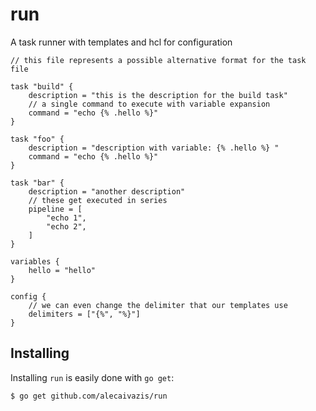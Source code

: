 # run

A task runner with templates and hcl for configuration

```hcl
// this file represents a possible alternative format for the task file

task "build" {
    description = "this is the description for the build task"
    // a single command to execute with variable expansion
    command = "echo {% .hello %}"
}

task "foo" {
    description = "description with variable: {% .hello %} "
    command = "echo {% .hello %}"
}

task "bar" {
    description = "another description"
    // these get executed in series
    pipeline = [
        "echo 1",
        "echo 2",
    ]
}

variables {
    hello = "hello"
}

config {
    // we can even change the delimiter that our templates use
    delimiters = ["{%", "%}"]
}
```

## Installing

Installing `run` is easily done with `go get`:

```bash
$ go get github.com/alecaivazis/run
```

